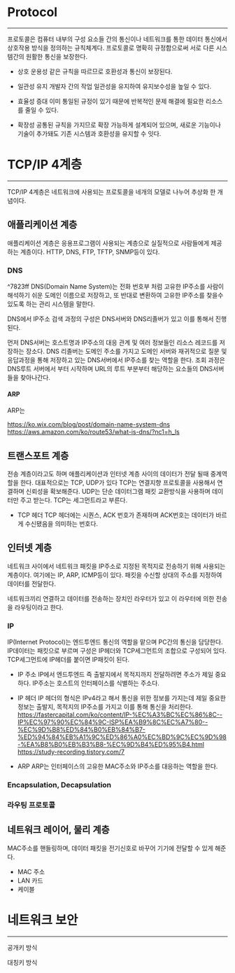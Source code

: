 # Protocol
---
프로토콜은 컴퓨터 내부의 구성 요소들 간의 통신이나 네트워크를 통한 데이터 통신에서 상호작용 방식을 정의하는 규칙체계다. 프로토콜로 명확히 규정함으로써 서로 다른 시스템간의 원활한 통신을 보장한다.

- 상호 운용성
같은 규칙을 따르므로 호환성과 통신이 보장된다.

- 일관성 유지
개발자 간의 작업 일관성을 유지하여 유지보수성을 높일 수 있다.

- 효율성 증대
이미 통일된 규정이 있기 때문에 반복적인 문제 해결에 필요한 리소스를 줄일 수 있다.

- 확장성
공통된 규칙을 가지므로 확장 가능하게 설계되어 있으며, 새로운 기능이나 기술이 추가돼도 기존 시스템과 호환성을 유지할 수 잇다.

# TCP/IP 4계층
---
TCP/IP 4계층은 네트워크에 사용되는 프로토콜을 네개의 모델로 나누어 추상화 한 개념이다.
## 애플리케이션 계층

애플리케이션 게층은 응용프로그램이 사용되는 계층으로 실질적으로 사람들에게 제공하는 계층이다.
HTTP, DNS, FTP, TFTP, SNMP등이 있다.

### DNS
^7823ff
DNS(Domain Name System)는 전화 번호부 처럼 고유한 IP주소를 사람이 해석하기 쉬운 도메인 이름으로 저장하고, 또 반대로 변환하여 고유한 IP주소를 찾을수 있도록 하는 관리 시스템을 말한다.

DNS에서 IP주소 검색 과정의 구성은 DNS서버와 DNS리졸버가 있고 이를 통해서 진행된다.

먼저 DNS서버는 호스트명과 IP주소의 대응 관계 및 여러 정보들인 리소스 레코드를 저장하는 장소다.
DNS 리졸버는 도메인 주소를 가지고 도메인 서버와 재귀적으로 질문 및 응답과정을 통해 저장하고 있는 DNS서버에서 IP주소를 찾는 역할을 한다. 조회 과정은 DNS루트 서버에서 부터 시작하며 URL의 루트 부분부터 해당하는 요소들의 DNS서버들을 찾아나간다.

#### ARP
ARP는 

https://ko.wix.com/blog/post/domain-name-system-dns
https://aws.amazon.com/ko/route53/what-is-dns/?nc1=h_ls

## 트랜스포트 계층

전송 계층이라고도 하며 애플리케이션과 인터넷 계층 사이의 데이터가 전달 될때 중계역할을 한다.
대표적으로는 TCP, UDP가 있다
TCP는 연결지향 프로토콜을 사용해서 연결하며 신뢰성을 확보해준다.
UDP는 단순 데이터그램 패킷 교환방식을 사용하며 데이터만 주고 받는다.
TCP는 세그먼트라고 부른다.
- TCP 헤더
TCP 헤더에는 시퀀스, ACK 번호가 존재하며 ACK번호는 데이터가 바르게 수신됐음을 의미하는 번호다.

## 인터넷 계층

네트워크 사이에서 네트워크 패킷을 IP주소로 지정된 목적지로 전송하기 위해 사용되는 계층이다. 여기에는 IP, ARP, ICMP등이 있다.
패킷을 수신할 상대의 주소를 지정하여 데이터를 전달한다.

네트워크끼리 연결하고 데이터를 전송하는 장치인 라우터가 있고 이 라우터에 의한 전송을 라우팅이라고 한다. 

### IP
IP(Internet Protocol)는 엔드투엔드 통신의 역할을 맡으며 PC간의 통신을 담당한다. 
IP데이터는 패킷으로 부르며 구성은 IP헤더와 TCP세그먼트의 조합으로 구성되어 있다.
TCP세그먼트에 IP헤더를 붙이면 IP패킷이 된다.

- IP 주소
IP에서 엔드투엔드 즉 출발지에서 목적지까지 전달하려면 주소가 제일 중요하다. IP주소는 호스트의 인터페이스를 식별하는 주소다.

- IP 헤더
IP 헤더의 형식은 IPv4라고 해서 통신을 위한 정보를 가지는데 제일 중요한 정보는 출발지, 목적지의 IP주소를 가지고 이를 통해 통신을 처리한다.
https://fastercapital.com/ko/content/IP-%EC%A3%BC%EC%86%8C--IP%EC%97%90%EC%84%9C-ISP%EA%B9%8C%EC%A7%80--%EC%9D%B8%ED%84%B0%EB%84%B7-%ED%94%84%EB%A1%9C%ED%86%A0%EC%BD%9C%EC%9D%98-%EA%B8%B0%EB%B3%B8-%EC%9D%B4%ED%95%B4.html
https://study-recording.tistory.com/7

- ARP
ARP는 인터페이스의 고유한 MAC주소와 IP주소를 대응하는 역할을 한다.

### Encapsulation, Decapsulation

### 라우팅 프로토콜

## 네트워크 레이어, 물리 계층

MAC주소를 핸들링하며, 데이터 패킷을 전기신호로 바꾸어 기기에 전달할 수 있게 해준다.

- MAC 주소
- LAN 카드
- 케이블

# 네트워크 보안
---
공개키 방식

대칭키 방식